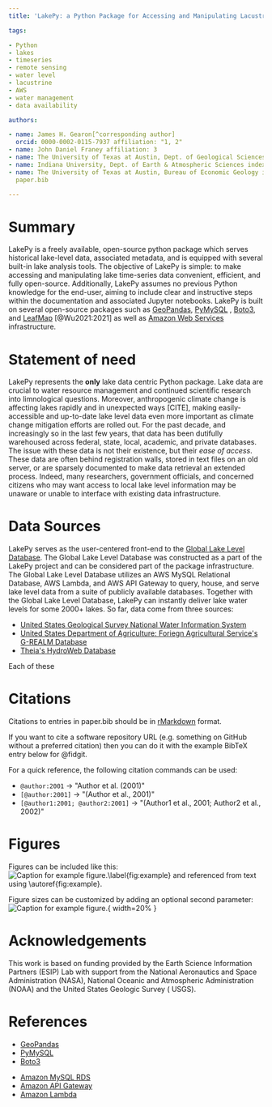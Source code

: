```yaml
---
title: 'LakePy: a Python Package for Accessing and Manipulating Lacustrine Time-Series Data'

tags:

- Python
- lakes
- timeseries
- remote sensing
- water level
- lacustrine
- AWS
- water management
- data availability

authors:

- name: James H. Gearon[^corresponding author]
  orcid: 0000-0002-0115-7937 affiliation: "1, 2"
- name: John Daniel Franey affiliation: 3
- name: The University of Texas at Austin, Dept. of Geological Sciences index: 1
- name: Indiana University, Dept. of Earth & Atmospheric Sciences index: 2
- name: The University of Texas at Austin, Bureau of Economic Geology index: 3 date: 11 September 2021 bibliography:
  paper.bib

---
```


# Summary

LakePy is a freely available, open-source python package which serves historical lake-level data, associated metadata,
and is equipped with several built-in lake analysis tools. The objective of LakePy is simple: to make accessing and
manipulating lake time-series data convenient, efficient, and fully open-source. Additionally, LakePy assumes no
previous Python knowledge for the end-user, aiming to include clear and instructive steps within the documentation and
associated Jupyter notebooks. LakePy is built on several open-source packages such
as [GeoPandas](https://geopandas.org/), [PyMySQL](https://pymysql.readthedocs.io/en/latest/)
, [Boto3](https://boto3.readthedocs.io/), and [LeafMap](https://github.com/giswqs/leafmap) [@Wu2021:2021] as well
as [Amazon Web Services](https://aws.amazon.com/) infrastructure.

# Statement of need

LakePy represents the **only** lake data centric Python package. Lake data are crucial to water resource management and
continued scientific research into limnological questions. Moreover, anthropogenic climate change is affecting lakes rapidly and in unexpected
ways [CITE], making easily-accessible and up-to-date lake level data even more important as climate change mitigation
efforts are rolled out. For the past decade, and increasingly so in the last few years, that data has been dutifully
warehoused across federal, state, local, academic, and private databases. The issue with these data is not their
existence, but their _ease of access_. These data are often behind registration walls, stored in text files on an old
server, or are sparsely documented to make data retrieval an extended process. Indeed, many researchers, government
officials, and concerned citizens who may want access to local lake level information may be unaware or unable to
interface with existing data infrastructure.

# Data Sources

LakePy serves as the user-centered front-end to
the [Global Lake Level Database](https://github.com/ESIPFed/Global-Lake-Level-Database). The Global Lake Level Database
was constructed as a part of the LakePy project and can be considered part of the package infrastructure. The Global
Lake Level Database utilizes an AWS MySQL Relational Database, AWS Lambda, and AWS API Gateway to query, house, and
serve lake level data from a suite of publicly available databases. Together with the Global Lake Level Database, LakePy
can instantly deliver lake water levels for some 2000+ lakes. So far, data come from three sources:

* [United States Geological Survey National Water Information System](https://waterdata.usgs.gov/nwis)
* [United States Department of Agriculture: Foriegn Agricultural Service's G-REALM Database](https://ipad.fas.usda.gov/cropexplorer/global_reservoir/)
* [Theia's HydroWeb Database](http://hydroweb.theia-land.fr/)

Each of these

# Citations

Citations to entries in paper.bib should be in
[rMarkdown](http://rmarkdown.rstudio.com/authoring_bibliographies_and_citations.html)
format.

If you want to cite a software repository URL (e.g. something on GitHub without a preferred citation) then you can do it
with the example BibTeX entry below for @fidgit.

For a quick reference, the following citation commands can be used:

- `@author:2001`  ->  "Author et al. (2001)"
- `[@author:2001]` -> "(Author et al., 2001)"
- `[@author1:2001; @author2:2001]` -> "(Author1 et al., 2001; Author2 et al., 2002)"

# Figures

Figures can be included like this:
![Caption for example figure.\label{fig:example}](figure.png)
and referenced from text using \autoref{fig:example}.

Figure sizes can be customized by adding an optional second parameter:
![Caption for example figure.](figure.png){ width=20% }

# Acknowledgements

This work is based on funding provided by the Earth Science Information Partners (ESIP) Lab with support from the
National Aeronautics and Space Administration (NASA), National Oceanic and Atmospheric Administration (NOAA) and the
United States Geologic Survey (
USGS).

# References

- [GeoPandas](https://geopandas.org/)
- [PyMySQL](https://pymysql.readthedocs.io/en/latest/)
- [Boto3](https://boto3.readthedocs.io/)

* [Amazon MySQL RDS](https://aws.amazon.com/rds/mysql/)
* [Amazon API Gateway](https://aws.amazon.com/api-gateway/)
* [Amazon Lambda](https://aws.amazon.com/lambda/)